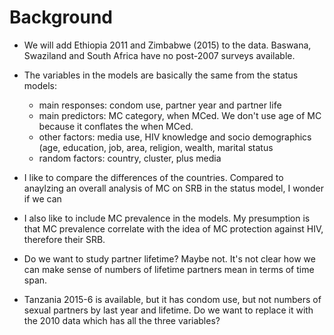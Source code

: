 Background
==

* We will add Ethiopia 2011 and Zimbabwe (2015) to the data.  Baswana, Swaziland and South Africa have no post-2007 surveys available.
* The variables in the models are basically the same from the status models:  
  
  * main responses:  condom use, partner year and partner life
  * main predictors: MC category, when MCed.  We don't use age of MC because it conflates the when MCed.
  * other factors:  media use, HIV knowledge and socio demographics (age, education, job, area, religion, wealth, marital status
  * random factors:  country, cluster, plus media

* I like to compare the differences of the countries.  Compared to anaylzing an overall analysis of MC on SRB in the status model, I wonder if we can 

* I also like to include MC prevalence in the models.  My presumption is that MC prevalence correlate with the idea of MC protection against HIV, therefore their SRB.

* Do we want to study partner lifetime? Maybe not.  It's not clear how we can make sense of numbers of lifetime partners mean in terms of time span.

* Tanzania 2015-6 is available, but it has condom use, but not numbers of sexual partners by last year and lifetime.  Do we want to replace it with the 2010 data which has all the three variables?
